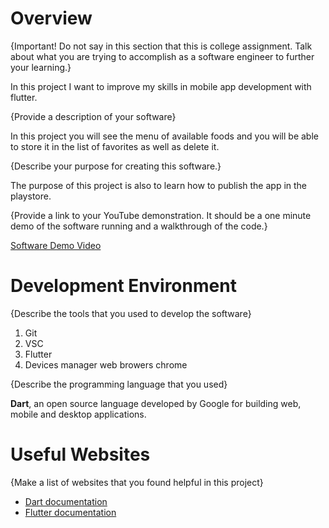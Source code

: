 # Overview

{Important! Do not say in this section that this is college assignment. Talk about what you are trying to accomplish as a software engineer to further your learning.}

In this project I want to improve my skills in mobile app development with flutter.

{Provide a description of your software}

In this project you will see the menu of available foods and you will be able to store it in the list of favorites as well as delete it.

{Describe your purpose for creating this software.}

The purpose of this project is also to learn how to publish the app in the playstore.

{Provide a link to your YouTube demonstration. It should be a one minute demo of the software running and a walkthrough of the code.}

[Software Demo Video](http://youtube.link.goes.here)

# Development Environment

{Describe the tools that you used to develop the software}

1. Git
2. VSC
3. Flutter
4. Devices manager web browers chrome

{Describe the programming language that you used}

**Dart**, an open source language developed by Google for building web, mobile and desktop applications.

# Useful Websites

{Make a list of websites that you found helpful in this project}

- [Dart documentation](https://dart.dev/docs)
- [Flutter documentation](https://docs.flutter.dev/e)

